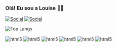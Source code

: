 ### Olá! Eu sou a Louise ✌🏽


[![Social](https://img.shields.io/badge/Instagram-E4405F?style=for-the-badge&logo=instagram&logoColor=white)](https://www.instagram.com/_eesiuol_/)
[![Social](https://img.shields.io/badge/LinkedIn-0077B5?style=for-the-badge&logo=linkedin&logoColor=white)](https://www.linkedin.com/in/louise-nunes-1996e-08s-30i/?trk=opento_sprofile_topcard)


![Top Langs](https://github-readme-stats.vercel.app/api/top-langs/?username=lonuso&layout=compact)


<div style="display: inline_block">
    <img align="center" alt="html5" src="https://img.shields.io/badge/Swift-FA7343?style=for-the-badge&logo=swift&logoColor=white" />
    <img align="center" alt="html5" src="https://img.shields.io/badge/Java-ED8B00?style=for-the-badge&logo=openjdk&logoColor=white" />
    <img align="center" alt="html5" src="https://img.shields.io/badge/Dart-0175C2?style=for-the-badge&logo=dart&logoColor=white" />
    <img align="center" alt="html5" src="https://img.shields.io/badge/Flutter-02569B?style=for-the-badge&logo=flutter&logoColor=white" />
    <img align="center" alt="html5" src="https://img.shields.io/badge/Spring-6DB33F?style=for-the-badge&logo=spring&logoColor=white" />
    <img align="center" alt="html5" src="https://img.shields.io/badge/PostgreSQL-316192?style=for-the-badge&logo=postgresql&logoColor=white" />

</div>


